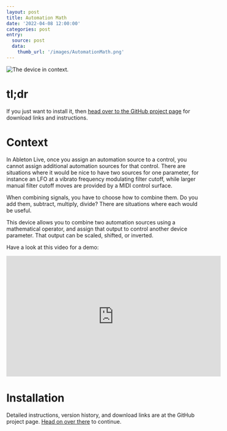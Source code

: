 ```yaml
---
layout: post
title: Automation Math
date: '2022-04-08 12:00:00'
categories: post
entry:
  source: post
  data:
    thumb_url: '/images/AutomationMath.png'
---
```


![The device in context.](/images/AutomationMath-wide.png)

# tl;dr
If you just want to install it, then [head over to the GitHub project page](https://github.com/zsteinkamp/m4l-zs-AutomationMath) for download links and instructions.

# Context
In Ableton Live, once you assign an automation source to a control, you cannot assign additional automation sources for that control. There are situations where it would be nice to have two sources for one parameter, for instance an LFO at a vibrato frequency modulating filter cutoff, while larger manual filter cutoff moves are provided by a MIDI control surface.

When combining signals, you have to choose how to combine them. Do you add them, subtract, multiply, divide? There are situations where each would be useful.

This device allows you to combine two automation sources using a mathematical operator, and assign that output to control another device parameter. That output can be scaled, shifted, or inverted.

Have a look at this video for a demo:
<iframe width="560" height="315" src="https://www.youtube.com/embed/MbAEqM3jOsY" title="YouTube video player" frameborder="0" allow="accelerometer; autoplay; clipboard-write; encrypted-media; gyroscope; picture-in-picture" allowfullscreen></iframe>

# Installation
Detailed instructions, version history, and download links are at the GitHub project page. [Head on over there](https://github.com/zsteinkamp/m4l-zs-AutomationMath) to continue.
